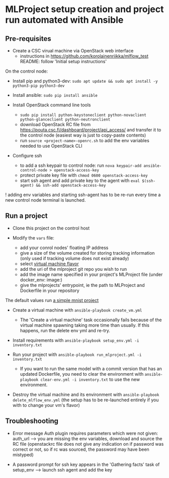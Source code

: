 # MLProject setup creation and project run automated with Ansible

## Pre-requisites

* Create a CSC virual machine via OpenStack web interface
    * instructions in  https://github.com/korolainenriikka/mlflow_test README: follow 'Initial setup instructions' 

On the control node:
* Install pip and python3-dev: `sudo apt update && sudo apt install -y python3-pip python3-dev`

* Install ansible: `sudo pip install ansible`

* Install OpenStack command line tools
    * `sudo pip install python-keystoneclient python-novaclient python-glanceclient python-neutronclient`
    * download OpenStack RC file from https://pouta.csc.fi/dashboard/project/api_access/ and transfer it to the control node (easiest way is just to copy-paste contents)
    * run `source <project-name>-openrc.sh` to add the env variables needed to use OpenStack CLI

* Configure ssh
    * to add a ssh keypair to control node: run  `nova keypair-add ansible-control-node > openstack-access-key`
    * protect private key file with `chmod 0600 openstack-access-key`
    * start ssh agent and add private key to the agent with `eval $(ssh-agent) && ssh-add openstack-access-key`

! adding env variables and starting ssh-agent has to be re-run every time a new control node terminal is launched.

## Run a project

* Clone this project on the control host

* Modify the `vars` file:
    * add your conrol nodes' floating IP address
    * give a size of the volume created for storing tracking information (only used if tracking volume does not exist already)
    * select [virtual machine flavor](https://docs.csc.fi/cloud/pouta/vm-flavors-and-billing/#cpouta-flavors)
    * add the uri of the mlproject git repo you wish to run
    * add the image name specified in your project's MLProject file (under docker_env: image:)
    * give the mlprojects' entrypoint, ie the path to MLProject and Dockerfile in your repository

The default values run [a simple mnist project](https://github.com/korolainenriikka/mlflow_test)

* Create a virtual machine with `ansible-playbook create_vm.yml`
   * The 'Create a virtual machine' task occasionally fails because of the virtual machine spawning taking more time than usually. If this happens, run the delete env yml and re-try.     

* Install requirements with `ansible-playbook setup_env.yml -i inventory.txt`

* Run your project with `ansible-playbook run_mlproject.yml -i inventory.txt`
    * If you want to run the same model with a commit version that has an updated Dockerfile, you need to clear the environment with `ansible-playbook clear-env.yml -i inventory.txt` to use the new environment.

* Destroy the virtual machine and its environment with `ansible-playbook delete_mlflow_env.yml` (the setup has to be re-launched entirely if you with to change your vm's flavor)

## Troubleshooting

* Error message Auth plugin requires parameters which were not given: auth_url --> you are missing the env variables, download and source the RC file (openstackrc file does not give any indication on if password was correct or not, so if rc was sourced, the password may have been mistyped)

* A password prompt for ssh key appears in the 'Gathering facts' task of setup_env --> launch ssh agent and add the key

